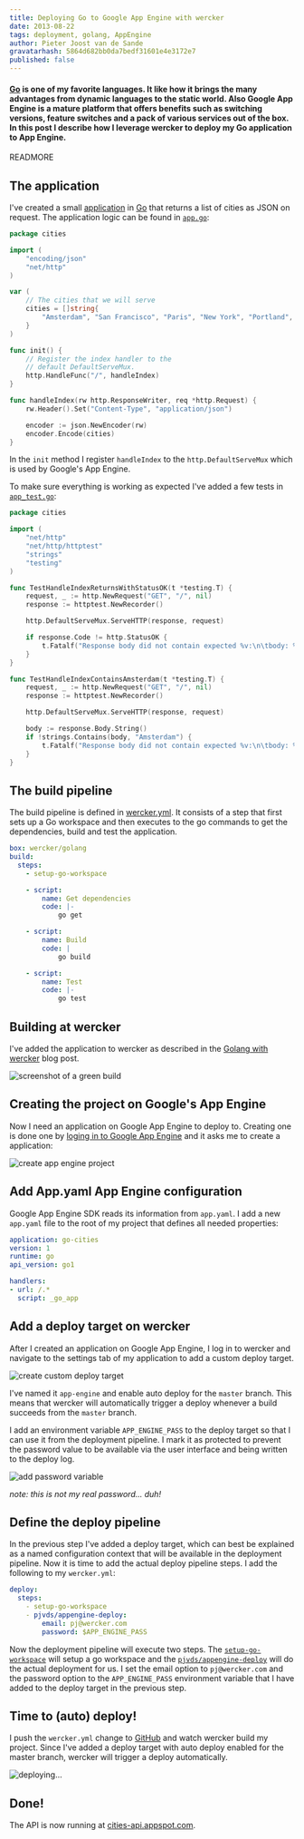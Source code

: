 ```yaml
---
title: Deploying Go to Google App Engine with wercker
date: 2013-08-22
tags: deployment, golang, AppEngine
author: Pieter Joost van de Sande
gravatarhash: 5864d682bb0da7bedf31601e4e3172e7
published: false
---
```


<h4 class="subheader">
<a href="http://golang.org">Go</a> is one of my favorite languages. It like how it brings the many advantages from dynamic languages to the static world. Also Google App Engine is a mature platform that offers benefits such as switching versions, feature switches and a pack of various services out of the box. In this post I describe how I leverage wercker to deploy my Go application to App Engine.
</h4>

READMORE

## The application

I've created a small [application](https://github.com/pjvds/go-cities-appengine/) in [Go](http://golang.org) that returns a list of cities as JSON on request. The application logic can be found in [`app.go`](https://github.com/pjvds/go-cities-appengine/blob/master/app.go):

``` go
package cities

import (
    "encoding/json"
    "net/http"
)

var (
    // The cities that we will serve
    cities = []string{
        "Amsterdam", "San Francisco", "Paris", "New York", "Portland",
    }
)

func init() {
    // Register the index handler to the
    // default DefaultServeMux.
    http.HandleFunc("/", handleIndex)
}

func handleIndex(rw http.ResponseWriter, req *http.Request) {
    rw.Header().Set("Content-Type", "application/json")

    encoder := json.NewEncoder(rw)
    encoder.Encode(cities)
}
```

In the `init` method I register `handleIndex` to the `http.DefaultServeMux` which is used by Google's App Engine.

To make sure everything is working as expected I've added a few tests in [`app_test.go`](https://github.com/pjvds/go-cities-appengine/blob/master/app_test.go):

``` go
package cities

import (
    "net/http"
    "net/http/httptest"
    "strings"
    "testing"
)

func TestHandleIndexReturnsWithStatusOK(t *testing.T) {
    request, _ := http.NewRequest("GET", "/", nil)
    response := httptest.NewRecorder()

    http.DefaultServeMux.ServeHTTP(response, request)

    if response.Code != http.StatusOK {
        t.Fatalf("Response body did not contain expected %v:\n\tbody: %v", "200", response.Code)
    }
}

func TestHandleIndexContainsAmsterdam(t *testing.T) {
    request, _ := http.NewRequest("GET", "/", nil)
    response := httptest.NewRecorder()

    http.DefaultServeMux.ServeHTTP(response, request)

    body := response.Body.String()
    if !strings.Contains(body, "Amsterdam") {
        t.Fatalf("Response body did not contain expected %v:\n\tbody: %v", "Amsterdam", body)
    }
}
```

## The build pipeline

The build pipeline is defined in [wercker.yml](https://github.com/pjvds/go-cities-appengine/blob/master/wercker.yml). It consists of a step that first sets up a Go workspace and then executes to the go commands to get the dependencies, build and test the application.

``` yaml
box: wercker/golang
build:
  steps:
    - setup-go-workspace

    - script:
        name: Get dependencies
        code: |-
            go get

    - script:
        name: Build
        code: |
            go build

    - script:
        name: Test
        code: |-
            go test

```

## Building at wercker

I've added the application to wercker as described in the [Golang with wercker](http://blog.wercker.com/2013/07/10/Golang-on-wercker.html) blog post.

![screenshot of a green build](/images/posts/app-engine-go/app-build-at-wercker.png)

## Creating the project on Google's App Engine

Now I need an application on Google App Engine to deploy to. Creating one is done one by [loging in to Google App Engine](https://cloud.google.com/products/app-engine) and it asks me to create a application:

![create app engine project](/images/posts/app-engine-go/create-app-engine-app.png)

## Add App.yaml App Engine configuration

Google App Engine SDK reads its information from `app.yaml`. I add a new `app.yaml` file to the root of my project that defines all needed properties:

``` yaml
application: go-cities
version: 1
runtime: go
api_version: go1

handlers:
- url: /.*
  script: _go_app
```

## Add a deploy target on wercker

After I created an application on Google App Engine, I log in to wercker and navigate to the settings tab of my application to add a custom deploy target.

![create custom deploy target](/images/posts/app-engine-go/add-custom-deploy-target.png)

I've named it `app-engine` and enable auto deploy for the `master` branch. This means that wercker will automatically trigger a deploy whenever a build succeeds from the `master` branch.

I add an environment variable `APP_ENGINE_PASS` to the deploy target so that I can use it from the deployment pipeline. I mark it as protected to prevent the password value to be available via the user interface and being written to the deploy log.

![add password variable](/images/posts/app-engine-go/add-password-variable.png)

_note: this is not my real password... duh!_

## Define the deploy pipeline

In the previous step I've added a deploy target, which can best be explained as a named configuration context that will be available in the deployment pipeline. Now it is time to add the actual deploy pipeline steps. I add the following to my `wercker.yml`:

``` yaml
deploy:
  steps:
    - setup-go-workspace
    - pjvds/appengine-deploy:
        email: pj@wercker.com
        password: $APP_ENGINE_PASS
```

Now the deployment pipeline will execute two steps. The [`setup-go-workspace`](https://app.wercker.com/#applications/51fa5e6ba4037f7171000f75/tab/details) will setup a go workspace and the [`pjvds/appengine-deploy`](https://app.wercker.com/#applications/520cc5498a20a26245010fb9/tab/details) will do the actual deployment for us. I set the email option to `pj@wercker.com` and the password option to the `APP_ENGINE_PASS` environment variable that I have added to the deploy target in the previous step.

## Time to (auto) deploy!

I push the `wercker.yml` change to [GitHub](https://github.com/pjvds/go-cities-appengine) and watch wercker build my project. Since I've added a deploy target with auto deploy enabled for the master branch, wercker will trigger a deploy automatically.

![deploying...](/images/posts/app-engine-go/deploying.png)

## Done!

The API is now running at [cities-api.appspot.com](http://cities-api.appspot.com).
